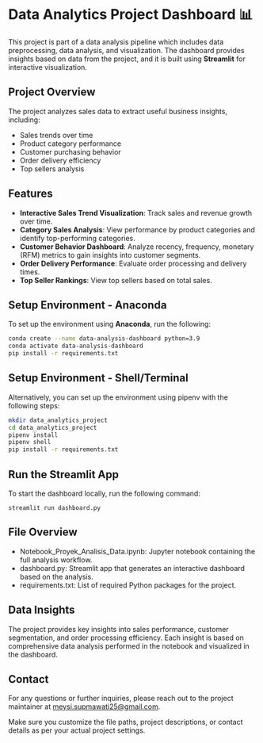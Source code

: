 # Data Analytics Project Dashboard 📊

This project is part of a data analysis pipeline which includes data preprocessing, data analysis, and visualization. The dashboard provides insights based on data from the project, and it is built using **Streamlit** for interactive visualization.

## Project Overview

The project analyzes sales data to extract useful business insights, including:
- Sales trends over time
- Product category performance
- Customer purchasing behavior
- Order delivery efficiency
- Top sellers analysis

## Features

- **Interactive Sales Trend Visualization**: Track sales and revenue growth over time.
- **Category Sales Analysis**: View performance by product categories and identify top-performing categories.
- **Customer Behavior Dashboard**: Analyze recency, frequency, monetary (RFM) metrics to gain insights into customer segments.
- **Order Delivery Performance**: Evaluate order processing and delivery times.
- **Top Seller Rankings**: View top sellers based on total sales.

## Setup Environment - Anaconda
To set up the environment using **Anaconda**, run the following:

```bash
conda create --name data-analysis-dashboard python=3.9
conda activate data-analysis-dashboard
pip install -r requirements.txt
```

## Setup Environment - Shell/Terminal
Alternatively, you can set up the environment using pipenv with the following steps:
```bash
mkdir data_analytics_project
cd data_analytics_project
pipenv install
pipenv shell
pip install -r requirements.txt
```

## Run the Streamlit App
To start the dashboard locally, run the following command:
```
streamlit run dashboard.py
```

## File Overview
- Notebook_Proyek_Analisis_Data.ipynb: Jupyter notebook containing the full analysis workflow.
- dashboard.py: Streamlit app that generates an interactive dashboard based on the analysis.
- requirements.txt: List of required Python packages for the project.

## Data Insights
The project provides key insights into sales performance, customer segmentation, and order processing efficiency. Each insight is based on comprehensive data analysis performed in the notebook and visualized in the dashboard.
## Contact
For any questions or further inquiries, please reach out to the project maintainer at meysi.supmawati25@gmail.com.


Make sure you customize the file paths, project descriptions, or contact details as per your actual project settings.
